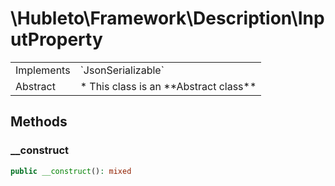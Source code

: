 
# \Hubleto\Framework\Description\InputProperty
<table class='table-default dense'>
<tr><td>Implements</td><td>  `JsonSerializable`</td></tr><tr><td>Abstract</td><td>* This class is an **Abstract class**</td></tr></table>


## Methods

### __construct

```php
public __construct(): mixed
```

